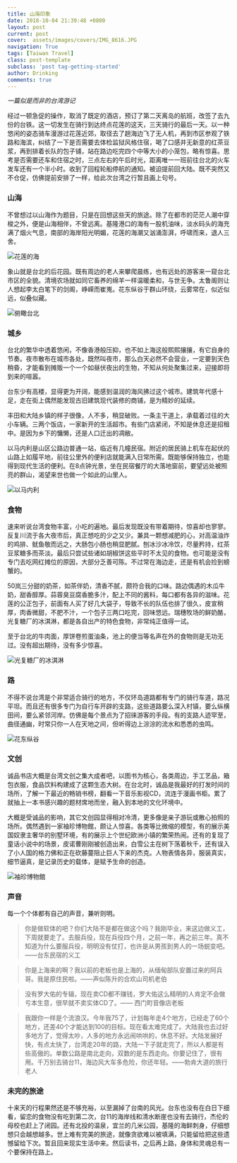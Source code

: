 ```yaml
---
title: 山海印象
date: 2018-10-04 21:39:48 +0800
layout: post
current: post
cover:  assets/images/covers/IMG_8616.JPG
navigation: True
tags: [Taiwan Travel]
class: post-template
subclass: 'post tag-getting-started'
author: Drinking
comments: true
---
```

*一篇似是而非的台湾游记*

经过一顿急促的操作，取消了既定的酒店，预订了第二天离岛的航班，改签了去九份的台铁。这一切发生在骑行到达终点花莲的这天，三天骑行的最后一天。以一种悠闲的姿态骑车漫游过花莲近郊，取径去了趟海边飞了无人机，再到市区参观了铁路和海滨，纠结了一下是否需要去体检监狱风格住宿，喝了口感并无新意的红茶豆浆，再到排着长队的包子铺，站在路边吃完四个中等大小的小笼包，略有惊喜。思考是否需要还车和住宿之时，三点左右的午后时光，距离唯一一班前往台北的火车发车还有一个半小时。收到了回程轮船停航的通知。被迫提前回大陆。既不突然又不仓促，仿佛提前安排了一样，给此次台湾之行暂且画上句号。

### 山海
不曾想过以山海作为题目，只是在回想这些天的旅途。除了在都市的茫茫人潮中穿梭之外，便是山海相伴，不曾远离。基隆港口的海有一股机油味，淡水码头的海充满了烟火气息，南部的海岸阳光明媚，花莲的海潮又汹涌澎湃，呼啸而来，退人三舍。

![花莲的海 ]( /assets/img/2018/DJI_0491.JPG)

象山就是台北的后花园。既有周边的老人来攀爬晨练，也有远处的游客来一窥台北市区的全貌。清境农场就如同它畜养的绵羊一样温暖柔和，与世无争。太鲁阁则让人想起李太白笔下的剑阁，峥嵘而崔嵬。花东纵谷于群山环绕，云雾常在，似近似远，似叠似藏。

![俯瞰台北]( /assets/img/2018/IMG_7568.JPG)

### 城乡
台北的繁华中透着悠闲，不像香港般压抑，也不如上海这般熙熙攘攘，有它自身的节奏。夜市散布在城市各处，既然叫夜市，那么白天必然不会营业，一定要到天色稍昏，才能看到摊贩一个一个如昼伏夜出的生物，不知从何处聚集过来，迎接即将到来的喧嚣。

台东少有高楼，显得更为开阔，能感到温润的海风拂过这个城市。建筑年代感十足，走在街上偶然能发现古旧建筑现代装修的商铺，是为精妙的延续。

丰田和大陆乡镇的样子很像，人不多，稍显破败。一条主干道上，承载着过往的大小车辆。三两个饭店，一家新开的生活超市。有些门店紧闭，不知是休息还是招租中。是因为乡下的慵懒，还是人口迁出的凋敝。

以马内利是山区公路边普通一站，临近有几幢民宿。附近的居民骑上机车在起伏的山路上如履平地，前往公里外的便利店就能满入日常所需。既能够保持独立，也能得到现代生活的便利。在8点钟光景，坐在民宿餐厅的大落地窗前，要望远处被照亮的群山，渴望来世也做一个如此的山里人。

![以马内利]( /assets/img/2018/IMG_7813.jpg)

### 食物
速来听说台湾食物丰富，小吃的遍地。最后发现既没有带着期待，惊喜却也寥寥。反复川流于各大夜市后，真正想吃的少之又少。兼具一颗想减肥的心，对高温油炸的鸡排、鱿鱼敬而远之，大肠包小肠也稍显肥腻。刨冰沙冰冷饮，尽量矜持，红茶豆浆糖多而茶淡。最后只尝试些诸如胡椒饼这些平时不太见的食物。也可能是没有专门去吃网红摊位的原因，大部分乏善可陈。不过常在海边走，还是有机会捡到螃蟹的。

50岚三分甜的奶茶，如茶伴奶，清香不腻，颇符合我的口味。路边偶遇的木瓜牛奶，甜香醇厚。蒜蓉臭豆腐香脆多汁，配上不同的酱料，每口都有各异的滋味。花莲的公正包子，前面有人买了好几大袋子，导致不长的队伍也排了很久，皮宣稍厚，肉香微甜，不肥不汁，一个包子三两口吃完，回味悠远。瑞穗牧场的鲜奶酪，光复糖厂的冰淇淋，都是各自出产的特色食物，非常纯正值得一试。

至于台北的牛肉面，厚饼卷煎蛋油条，池上的便当等名声在外的食物则是无功无过。没有超出期待，没有多少惊喜。

![光复糖厂的冰淇淋]( /assets/img/2018/IMG_8025.jpg)

### 路
不得不说台湾是个非常适合骑行的地方，不仅环岛道路都有专门的骑行车道，路况平坦。而且还有很多专门为自行车开辟的支路，这些道路要么深入村镇，要么纵横田间，要么紧邻河岸。仿佛是每个景点为了招徕游客的手段。有的支路人迹罕至，曲径通幽，时常只你一人在天地之间，但听得边上淙淙的流水和悉悉的虫鸣。

![花东纵谷]( /assets/img/2018/DJI_0441.JPG)

### 文创
诚品书店大概是台湾文创之集大成者吧，以图书为核心，各类周边，手工艺品，箱包衣服，食品饮料构建成了这颗生态大树。在台北时，诚品是我最好的打发时间的场所，了解一下最近的畅销书榜，翻看一下音乐影视CD，流连于漫画书柜。累了就抽上一本书感兴趣的题材席地而坐，融入到本地的文化环境中。

大概是受诚品的影响，其它文创园显得相对冷清，更多像是亲子游玩或散心拍照的场所。偶然遇到一家袖珍博物館，颇让人惊喜。各类等比微缩的模型，有的展示美国奴隶主奢华的别墅环境，有的展示上个世纪欧洲小镇的繁荣热闹。还有的复现了童话小说中的场景，皮诺曹刚刚被创造出来，白雪公主在树下荡着秋千，还有误入了小人国的格力佛和正在砍藤蔓阻止巨人下来的杰克。人物表情各异，服装真实，细节逼真，是记录历史的载体，是赋予生命的创造。

![袖珍博物館]( /assets/img/2018/IMG_7726.jpg)

### 声音
每一个个体都有自己的声音，兼听则明。
>  你是做软体的吧？你们大陆不是都在做这个吗？我刚毕业，来这边做义工，下周就要走了。去服兵役，现在兵役四个月，之前一年，再之前三年。真不知道为什么要服兵役，明明没有仗打，也许是从男孩到男人的一场蜕变吧。——台东民宿的义工

> 你是上海来的啊？我以前的老板也是上海的，从缅甸部队安置过来的阿兵哥。我是原住民啦。——声似陈升的合欢山司机老伯

>  没有罗大佑的专辑，现在卖CD都不赚钱，罗大佑这么精明的人肯定不会做亏本生意，很早就不卖实体CD了。—— 西门町音像店老板

>  我跟你一样是个流浪汉。今年我75了，计划每年走4个地方，已经走了60个地方，还差40个才能达到100的目标。现在看太难完成了。大陆我也去过好多地方了，觉得太吵，人多的地方永远闹哄哄的，休息不好。大陆发展好快，有点太快了，台湾走20年的路，大陆一下子就走完了，所以人都是有些高傲的。单数公路是南北走向，双数的是东西走向。你要记住了，很有用。千万别去骑台11，海边风大车多危险，你还年轻。——勃肯大道的旅行老人

### 未完的旅途
十来天的行程果然还是不够充裕，以至漏掉了台南的风光。台东也没有在白日下细看，留恋的食物没有吃到第二次，台11的海岸线和清水断崖也没有去骑行，杰伦的母校也赶上了闭园。还有北投的温泉，宜兰的几米公园，基隆的海鲜刺身，仔细想想只会越想越多。世上难有完美的旅途，就像贪欲难以被填满，只能留给把这些遗憾留给下次。暂且回来现实生活中来。然后读书，之后再上路，身体和灵魂总有一个要保持在路上。